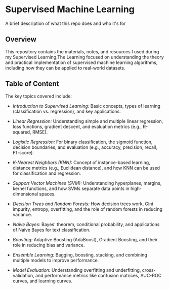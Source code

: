 # Supervised Machine Learning

A brief description of what this repo does and who it's for

## Overview
This repository contains the materials, notes, and resources I used during my Supervised Learning.The Learning focused on understanding the theory and practical implementation of supervised machine learning algorithms, including how they can be applied to real-world datasets.

## Table of Content 
The key topics covered include:<br>
- _Introduction to Supervised Learning:_ Basic concepts, types of learning (classification vs. regression), and key applications.
  
- _Linear Regression:_ Understanding simple and multiple linear regression, loss functions, gradient descent, and evaluation metrics (e.g., R-squared, RMSE).
  
- _Logistic Regression:_ For binary classification, the sigmoid function, decision boundaries, and evaluation (e.g., accuracy, precision, recall, F1-score).
  
- _K-Nearest Neighbors (KNN):_ Concept of instance-based learning, distance metrics (e.g., Euclidean distance), and how KNN can be used for classification and regression.
  
- _Support Vector Machines (SVM):_ Understanding hyperplanes, margins, kernel functions, and how SVMs separate data points in high-dimensional spaces.
  
- _Decision Trees and Random Forests:_ How decision trees work, Gini impurity, entropy, overfitting, and the role of random forests in reducing variance.
 
- _Naive Bayes:_ Bayes' theorem, conditional probability, and applications of Naive Bayes for text classification.
  
- _Boosting:_ Adaptive Boosting (AdaBoost), Gradient Boosting, and their role in reducing bias and variance.
  
- _Ensemble Learning:_ Bagging, boosting, stacking, and combining multiple models to improve performance.
  
- _Model Evaluation:_ Understanding overfitting and underfitting, cross-validation, and performance metrics like confusion matrices, AUC-ROC curves, and learning curves.


